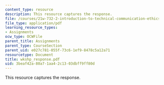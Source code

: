 ```yaml
---
content_type: resource
description: This resource captures the response.
file: /courses/21w-732-2-introduction-to-technical-communication-ethics-in-science-and-technology-fall-2006/3beaf42a80a71aa42c1303dbff9ff80d_wkshp_response.pdf
file_type: application/pdf
learning_resource_types:
- Assignments
ocw_type: OCWFile
parent_title: Assignments
parent_type: CourseSection
parent_uid: e027c781-055f-73c6-1ef9-8478c5a12a71
resourcetype: Document
title: wkshp_response.pdf
uid: 3beaf42a-80a7-1aa4-2c13-03dbff9ff80d
---
```

This resource captures the response.

